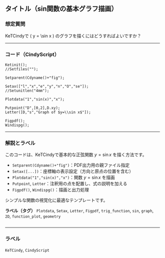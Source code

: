 ## タイトル（sin関数の基本グラフ描画）

### 想定質問

KeTCindyで \( y = \sin x \) のグラフを描くにはどうすればよいですか？

---

### コード（CindyScript）

```cindy
Ketinit();
//Setfiles("");

Setparent(Cdyname()+"fig");

Setax(["l","x","e","y","n","O","se"]);
//Setunitlen("4mm");

Plotdata("1","sin(x)","x");

Putpoint("D",[0,2],D.xy);
Letter([D,"s","Graph of $y=\\sin x$"]);

Figpdf();
Windispg();
````

---

### 解説とラベル

このコードは、KeTCindyで基本的な正弦関数 $y = \sin x$ を描く方法です。

* `Setparent(Cdyname()+"fig")`：PDF出力用の親ファイル指定
* `Setax([...])`：座標軸の表示設定（方向と原点の位置を含む）
* `Plotdata("1","sin(x)","x")`：関数 $y = \sin x$ を描画
* `Putpoint`, `Letter`：注釈用の点を配置し、式の説明を加える
* `Figpdf()`, `Windispg()`：描画と出力処理

シンプルな関数の視覚化に最適なテンプレートです。

**ラベル（タグ）**
`Plotdata`, `Setax`, `Letter`, `Figpdf`, `trig_function`, `sin`, `graph`, `2D`, `function_plot`, `geometry`

```
```


---

### ラベル

`KeTCindy`, `CindyScript`
